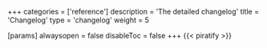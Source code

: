 +++
categories = ['reference']
description = 'The detailed changelog'
title = 'Changelog'
type = 'changelog'
weight = 5

[params]
  alwaysopen = false
  disableToc = false
+++
{{< piratify >}}
